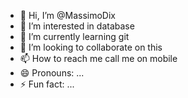 - 👋 Hi, I’m @MassimoDix
- 👀 I’m interested in database
- 🌱 I’m currently learning git
- 💞️ I’m looking to collaborate on this
- 📫 How to reach me call me on mobile
- 😄 Pronouns: ...
- ⚡ Fun fact: ...

<!---
MassimoDix/MassimoDix is a ✨ special ✨ repository because its `README.md` (this file) appears on your GitHub profile.
You can click the Preview link to take a look at your changes.
--->
